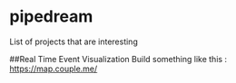 # pipedream
List of projects that are interesting

##Real Time Event Visualization
Build something like this : https://map.couple.me/
